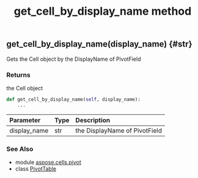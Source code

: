 ﻿---
title: get_cell_by_display_name method
second_title: Aspose.Cells for Python via .NET API References
description: 
type: docs
weight: 130
url: /aspose.cells.pivot/pivottable/get_cell_by_display_name/
is_root: false
---

## get_cell_by_display_name(display_name) {#str}

Gets the Cell object by the DisplayName of PivotField


### Returns 


the Cell object


```python
def get_cell_by_display_name(self, display_name):
    ...
```


| Parameter | Type | Description |
| :- | :- | :- |
| display_name | str | the DisplayName of PivotField |



### See Also
* module [aspose.cells.pivot](../../)
* class [PivotTable](/cells/python-net/aspose.cells.pivot/pivottable)
